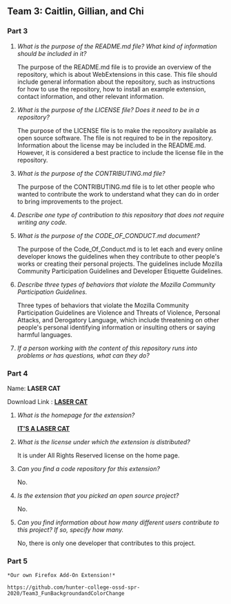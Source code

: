 ## Team 3: Caitlin, Gillian, and Chi

### Part 3

1. *What is the purpose of the README.md file? What kind of information should be included in it?*

    The purpose of the README.md file is to provide an overview of the repository, which is about WebExtensions in this case. This file should include general information about the repository, such as instructions for how to use the repository, how to install an example extension, contact information, and other relevant information.

2. *What is the purpose of the LICENSE file? Does it need to be in a repository?*

    The purpose of the LICENSE file is to make the repository available as open source software. The file is not required to be in the repository. Information about the license may be included in the README.md. However, it is considered a best practice to include the license file in the repository.

3. *What is the purpose of the CONTRIBUTING.md file?*

    The purpose of the CONTRIBUTING.md file is to let other people who wanted to contribute the work to understand what they can do in order to bring improvements to the project.

4. *Describe one type of contribution to this repository that does not require writing any code.*


5. *What is the purpose of the CODE_OF_CONDUCT.md document?*

    The purpose of the Code\_Of\_Conduct.md is to let each and every online developer knows the guidelines when they contribute to other people's works or creating their personal projects. The guidelines include Mozilla Community Participation Guidelines and Developer Etiquette Guidelines.

6. *Describe three types of behaviors that violate the Mozilla Community Participation Guidelines.*

    Three types of behaviors that violate the Mozilla Community Participation Guidelines are Violence and Threats of Violence, Personal Attacks, and Derogatory Language, which include threatening on other people's personal identifying information or insulting others or  saying harmful languages.

7. *If a person working with the content of this repository runs into problems or has questions, what can they do?*




### Part 4

Name: __LASER CAT__

Download Link : __[LASER CAT](https://addons.mozilla.org/en-US/firefox/addon/the-laser-cat/?src=search)__  

1. *What is the homepage for the extension?*
   
   __[IT'S A LASER CAT](https://www.benpurdy.com/laser-cat)__

2. *What is the license under which the extension is distributed?*

    It is under All Rights Reserved license on the home page.

3. *Can you find a code repository for this extension?*

    No.

4. *Is the extension that you picked an open source project?*

    No.

5. *Can you find information about how many different users contribute to this project? If so, specify how many.*

    No, there is only one developer that contributes to this project.

### Part 5

    *Our own Firefox Add-On Extension!*
    
    https://github.com/hunter-college-ossd-spr-2020/Team3_FunBackgroundandColorChange

